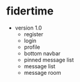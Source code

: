 # fidertime

- version 1.0
  - register
  - login
  - profile
  - bottom navbar
  - pinned message list
  - message list
  - message room
